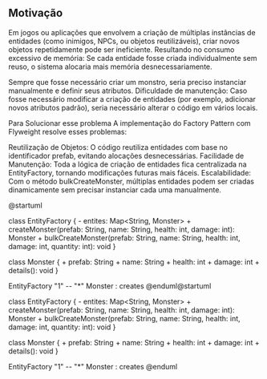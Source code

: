 ## Motivação


Em jogos ou aplicações que envolvem a criação de múltiplas instâncias de entidades (como inimigos, NPCs, ou objetos reutilizáveis), criar novos objetos repetidamente pode ser ineficiente. Resultando no consumo excessivo de memória: Se cada entidade fosse criada individualmente sem reuso, o sistema alocaria mais memória desnecessariamente.

 Sempre que fosse necessário criar um monstro, seria preciso instanciar manualmente e definir seus atributos.
Dificuldade de manutenção: Caso fosse necessário modificar a criação de entidades (por exemplo, adicionar novos atributos padrão), seria necessário alterar o código em vários locais.

Para Solucionar esse problema
A implementação do Factory Pattern com Flyweight resolve esses problemas:

Reutilização de Objetos: O código reutiliza entidades com base no identificador prefab, evitando alocações desnecessárias.
Facilidade de Manutenção: Toda a lógica de criação de entidades fica centralizada na EntityFactory, tornando modificações futuras mais fáceis.
Escalabilidade: Com o método bulkCreateMonster, múltiplas entidades podem ser criadas dinamicamente sem precisar instanciar cada uma manualmente.

@startuml

class EntityFactory {
    - entites: Map<String, Monster>
    + createMonster(prefab: String, name: String, health: int, damage: int): Monster
    + bulkCreateMonster(prefab: String, name: String, health: int, damage: int, quantity: int): void
}

class Monster {
    + prefab: String
    + name: String
    + health: int
    + damage: int
    + details(): void
}

EntityFactory "1" -- "*" Monster : creates
@enduml@startuml

class EntityFactory {
    - entites: Map<String, Monster>
    + createMonster(prefab: String, name: String, health: int, damage: int): Monster
    + bulkCreateMonster(prefab: String, name: String, health: int, damage: int, quantity: int): void
}

class Monster {
    + prefab: String
    + name: String
    + health: int
    + damage: int
    + details(): void
}

EntityFactory "1" -- "*" Monster : creates
@enduml


```js




```